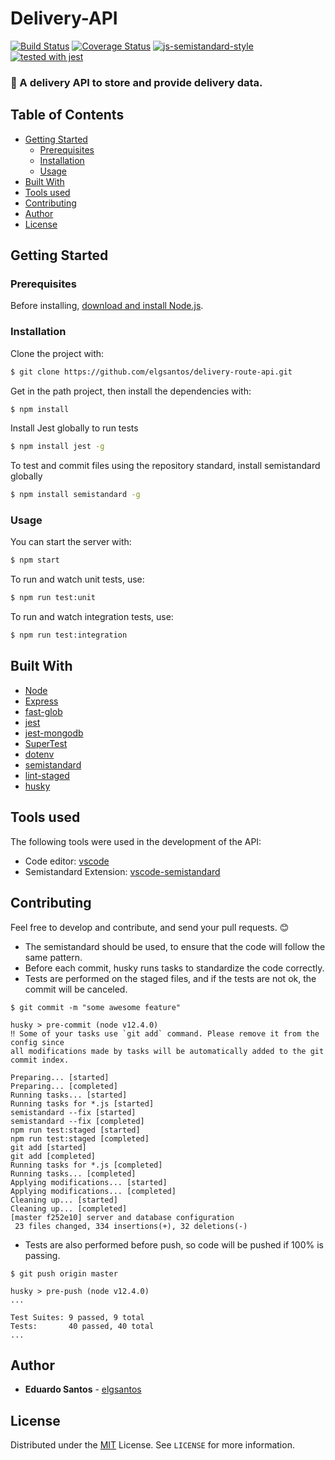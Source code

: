 # Delivery-API
[![Build Status](https://travis-ci.com/elgsantos/delivery-api.svg?branch=master)](https://travis-ci.com/elgsantos/delivery-api)
[![Coverage Status](https://coveralls.io/repos/github/elgsantos/delivery-api/badge.svg?branch=master)](https://coveralls.io/github/elgsantos/delivery-api?branch=master)
[![js-semistandard-style](https://img.shields.io/badge/code%20style-semistandard-brightgreen.svg?style=flat-square)](https://github.com/standard/semistandard)
[![tested with jest](https://img.shields.io/badge/tested_with-jest-99424f.svg)](https://github.com/facebook/jest)

### :truck: A delivery API to store and provide delivery data.

## Table of Contents
- [Getting Started](#getting-started)
  * [Prerequisites](#prerequisites)
  * [Installation](#installation)
  * [Usage](#usage)
- [Built With](#built-with)
- [Tools used](#tools-used)
- [Contributing](#contributing)
- [Author](#author)
- [License](#license)

## Getting Started

### Prerequisites

Before installing, [download and install Node.js](https://nodejs.org/en/download/).

### Installation

Clone the project with:

```sh
$ git clone https://github.com/elgsantos/delivery-route-api.git
```

Get in the path project, then install the dependencies with:

```sh
$ npm install
```

Install Jest globally to run tests

```sh
$ npm install jest -g
```

To test and commit files using the repository standard, install semistandard globally

```sh
$ npm install semistandard -g
```

### Usage

You can start the server with:

```sh
$ npm start
```

To run and watch unit tests, use: 

```sh
$ npm run test:unit
```

To run and watch integration tests, use: 

```sh
$ npm run test:integration
```

## Built With

- [Node](https://nodejs.org/en/)
- [Express](https://expressjs.com/pt-br/)
- [fast-glob](https://github.com/mrmlnc/fast-glob)
- [jest](https://github.com/facebook/jest)
- [jest-mongodb](https://github.com/shelfio/jest-mongodb)
- [SuperTest](https://github.com/visionmedia/supertest)
- [dotenv](https://www.npmjs.com/package/dotenv)
- [semistandard](https://github.com/standard/semistandard)
- [lint-staged](https://github.com/okonet/lint-staged)
- [husky](https://github.com/typicode/husky)

## Tools used

The following tools were used in the development of the API:

- Code editor: [vscode](https://marketplace.visualstudio.com/vscode)
- Semistandard Extension: [vscode-semistandard](https://marketplace.visualstudio.com/items?itemName=flet.vscode-semistandard)

## Contributing

Feel free to develop and contribute, and send your pull requests. :blush:

* The semistandard should be used, to ensure that the code will follow the same pattern.
* Before each commit, husky runs tasks to standardize the code correctly.
* Tests are performed on the staged files, and if the tests are not ok, the commit will be canceled.

```
$ git commit -m "some awesome feature"

husky > pre-commit (node v12.4.0)
‼ Some of your tasks use `git add` command. Please remove it from the config since 
all modifications made by tasks will be automatically added to the git commit index.

Preparing... [started]
Preparing... [completed]
Running tasks... [started]
Running tasks for *.js [started]
semistandard --fix [started]
semistandard --fix [completed]
npm run test:staged [started]
npm run test:staged [completed]
git add [started]
git add [completed]
Running tasks for *.js [completed]
Running tasks... [completed]
Applying modifications... [started]
Applying modifications... [completed]
Cleaning up... [started]
Cleaning up... [completed]
[master f252e10] server and database configuration
 23 files changed, 334 insertions(+), 32 deletions(-)
```

* Tests are also performed before push, so code will be pushed if 100% is passing.
```
$ git push origin master

husky > pre-push (node v12.4.0)
...

Test Suites: 9 passed, 9 total
Tests:       40 passed, 40 total
...
```

## Author
* **Eduardo Santos** - [elgsantos](https://github.com/elgsantos/)

## License

Distributed under the [MIT](https://choosealicense.com/licenses/mit/) License. See `LICENSE` for more information.